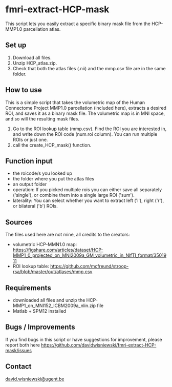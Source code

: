 # fmri-extract-HCP-mask
This script lets you easily extract a specific binary mask file from the HCP-MMP1.0 parcellation atlas. 

## Set up
1) Download all files.
2) Unzip HCP_atlas.zip.
3) Check that both the atlas files (.nii) and the mmp.csv file are in the same folder. 

## How to use
This is a simple script that takes the volumetric map of the Human Connectome Project MMP1.0 parcellation (included here), extracts a desired ROI, and saves it as a binary mask file. The volumetric map is in MNI space, and so will the resulting mask files. 
1) Go to the ROI lookup table (mmp.csv). Find the ROI you are interested in, and write down the ROI code (num.roi column). You can run multiple ROIs or just one. 
2) call the create_HCP_mask() function. 

## Function input
- the roicode/s you looked up
- the folder where you put the atlas files
- an output folder
- operation: If you picked multiple rois you can either save all separately ('single'), or combine them into a single large ROI ('sum'). 
- laterality: You can select whether you want to extract left ('l'), right ('r'), or bilateral ('b') ROIs. 

## Sources
The files used here are not mine, all credits to the creators:
- volumetric HCP-MMN1.0 map: https://figshare.com/articles/dataset/HCP-MMP1_0_projected_on_MNI2009a_GM_volumetric_in_NIfTI_format/3501911
- ROI lookup table: https://github.com/mcfreund/stroop-rsa/blob/master/out/atlases/mmp.csv

## Requirements
- downloaded all files and unzip the HCP-MMP1_on_MNI152_ICBM2009a_nlin.zip file
- Matlab + SPM12 installed

## Bugs / Improvements
If you find bugs in this script or have suggestions for improvement, please report both here https://github.com/davidwisniewski/fmri-extract-HCP-mask/issues

## Contact
david.wisniewski@ugent.be

